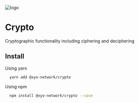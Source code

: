 
[logo]: https://cdn.xy.company/img/brand/XY_Logo_GitHub.png

![logo]

# Crypto

Cryptographic functionality including ciphering and deciphering

## Install

Using yarn

```sh
  yarn add @xyo-network/crypto
```

Using npm

```sh
  npm install @xyo-network/crypto --save
```
